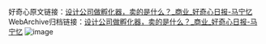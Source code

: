 好奇心原文链接：[设计公司做孵化器，卖的是什么？_商业_好奇心日报-马宁忆](https://www.qdaily.com/articles/1615.html)
WebArchive归档链接：[设计公司做孵化器，卖的是什么？_商业_好奇心日报-马宁忆](http://web.archive.org/web/20190623145952/https://www.qdaily.com/articles/1615.html)
![image](http://ww3.sinaimg.cn/large/007d5XDply1g3v4jaxfrij30u03d97wh)